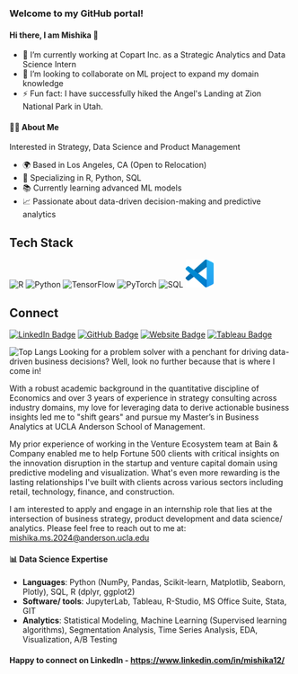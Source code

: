 ### Welcome to my GitHub portal!

#### Hi there, I am Mishika 👋
- 🔭 I’m currently working at Copart Inc. as a Strategic Analytics and Data Science Intern
- 👯 I’m looking to collaborate on ML project to expand my domain knowledge
- ⚡ Fun fact: I have successfully hiked the Angel's Landing at Zion National Park in Utah.

#### 👩‍🎓 About Me
Interested in Strategy, Data Science and Product Management

- 🌍 Based in Los Angeles, CA (Open to Relocation)
- 🔧 Specializing in R, Python, SQL 
- 📚 Currently learning advanced ML models
- 📈 Passionate about data-driven decision-making and predictive analytics

## Tech Stack


![R](https://img.shields.io/badge/R-276DC3?style=for-the-badge&logo=r&logoColor=white)
![Python](https://img.shields.io/badge/Python-3776AB?style=for-the-badge&logo=python&logoColor=white)
![TensorFlow](https://img.shields.io/badge/TensorFlow-FF6F00?style=for-the-badge&logo=tensorflow&logoColor=white)
![PyTorch](https://img.shields.io/badge/PyTorch-EE4C2C?style=for-the-badge&logo=pytorch&logoColor=white)
![SQL](https://img.shields.io/badge/SQL-4479A1?style=for-the-badge&logo=postgresql&logoColor=white)
 <img width=50px src="https://raw.githubusercontent.com/github/explore/80688e429a7d4ef2fca1e82350fe8e3517d3494d/topics/visual-studio-code/visual-studio-code.png">&nbsp;&nbsp;&nbsp;

## Connect

[![LinkedIn Badge](https://img.shields.io/badge/-LinkedIn-blue?style=flat&logo=Linkedin&logoColor=white)]([Your_LinkedIn_URL](https://www.linkedin.com/in/mishika12/))
[![GitHub Badge](https://img.shields.io/badge/-GitHub-181717?style=flat&logo=github)]([(https://github.com/mishika12)])
[![Website Badge](https://img.shields.io/badge/-Website-0A0A0A?style=for-the-badge&logo=googlechrome&logoColor=white)]([(https://mishika12.github.io/]))
[![Tableau Badge](https://img.shields.io/badge/-Tableau-E97627?style=flat&logo=Tableau&logoColor=white)](https://public.tableau.com/app/profile/mishika8010/vizzes)


![Top Langs](https://github-readme-stats.vercel.app/api/top-langs/?username=vishanth10&hide=css,scss,html&theme=tokyonight)
Looking for a problem solver with a penchant for driving data-driven business decisions? Well, look no further because that is where I come in! 

With a robust academic background in the quantitative discipline of Economics and over 3 years of experience in strategy consulting across industry domains, my love for leveraging data to derive actionable business insights led me to "shift gears" and pursue my Master’s in Business Analytics at UCLA Anderson School of Management.

My prior experience of working in the Venture Ecosystem team at Bain & Company enabled me to help Fortune 500 clients with critical insights on the innovation disruption in the startup and venture capital domain using predictive modeling and visualization. What's even more rewarding is the lasting relationships I've built with clients across various sectors including retail, technology, finance, and construction.

I am interested to apply and engage in an internship role that lies at the intersection of business strategy, product development and data science/ analytics. Please feel free to reach out to me at: mishika.ms.2024@anderson.ucla.edu

#### 📊 Data Science Expertise

- <b>Languages</b>: Python (NumPy, Pandas, Scikit-learn, Matplotlib, Seaborn, Plotly), SQL, R (dplyr, ggplot2)
- <b>Software/ tools</b>: JupyterLab, Tableau, R-Studio, MS Office Suite, Stata, GIT
- <b>Analytics</b>: Statistical Modeling, Machine Learning (Supervised learning algorithms), Segmentation Analysis, Time Series Analysis, EDA, Visualization, A/B Testing 


#### Happy to connect on LinkedIn - https://www.linkedin.com/in/mishika12/
<!---
mishika12/mishika12 is a ✨ special ✨ repository because its `README.md` (this file) appears on your GitHub profile.
You can click the Preview link to take a look at your changes.
--->
